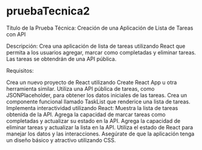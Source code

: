 # pruebaTecnica2

Título de la Prueba Técnica: Creación de una Aplicación de Lista de Tareas con API

Descripción:
Crea una aplicación de lista de tareas utilizando React que permita a los usuarios agregar, marcar como completadas y eliminar tareas. Las tareas se obtendrán de una API pública.

Requisitos:

Crea un nuevo proyecto de React utilizando Create React App u otra herramienta similar.
Utiliza una API pública de tareas, como JSONPlaceholder, para obtener los datos iniciales de las tareas.
Crea un componente funcional llamado TaskList que renderice una lista de tareas.
Implementa interactividad utilizando React:
Muestra la lista de tareas obtenida de la API.
Agrega la capacidad de marcar tareas como completadas y actualizar su estado en la API.
Agrega la capacidad de eliminar tareas y actualizar la lista en la API.
Utiliza el estado de React para manejar los datos y las interacciones.
Asegúrate de que la aplicación tenga un diseño básico y atractivo utilizando CSS.
